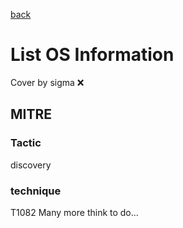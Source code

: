 [back](../index.md)
# List OS Information
Cover by sigma :x: 
## MITRE
### Tactic
discovery
### technique
T1082
Many more think to do...